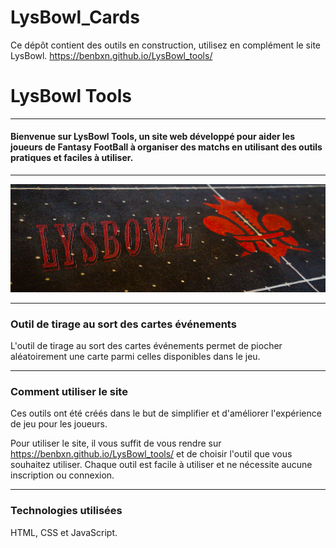 # LysBowl_Cards

Ce dépôt contient des outils en construction, utilisez en complément le site LysBowl. https://benbxn.github.io/LysBowl_tools/

# LysBowl Tools
----------

#### Bienvenue sur LysBowl Tools, un site web développé pour aider les joueurs de Fantasy FootBall à organiser des matchs en utilisant des outils pratiques et faciles à utiliser.
-----------
<p align="center">
<img alt="Logo kanap" width="600px" src="https://raw.githubusercontent.com/BenBxn/LysBowl_tools/main/img/Lysbowl_banniere.png" />
</p>

-----------

### Outil de tirage au sort des cartes événements

L'outil de tirage au sort des cartes événements permet de piocher aléatoirement une carte parmi celles disponibles dans le jeu.

------------

### Comment utiliser le site

Ces outils ont été créés dans le but de simplifier et d'améliorer l'expérience de jeu pour les joueurs.

Pour utiliser le site, il vous suffit de vous rendre sur https://benbxn.github.io/LysBowl_tools/ et de 
choisir l'outil que vous souhaitez utiliser. Chaque outil est facile à utiliser et ne nécessite aucune inscription ou connexion.

-------------

### Technologies utilisées

HTML, CSS et JavaScript. 
